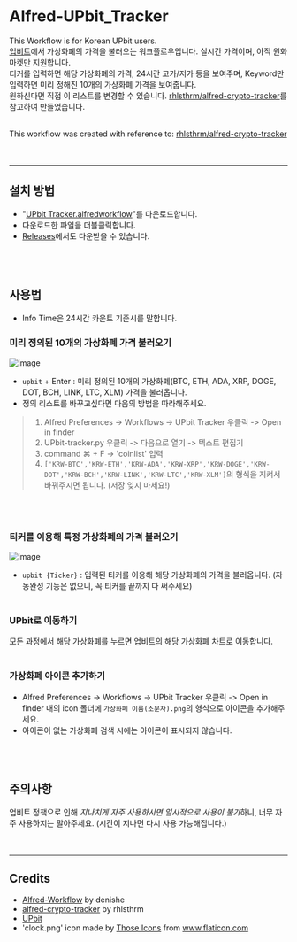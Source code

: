 # Alfred-UPbit_Tracker
This Workflow is for Korean UPbit users.  
[업비트](https://upbit.com/home)에서 가상화폐의 가격을 불러오는 워크플로우입니다. 실시간 가격이며, 아직 원화마켓만 지원합니다.  
티커를 입력하면 해당 가상화폐의 가격, 24시간 고가/저가 등을 보여주며, Keyword만 입력하면 미리 정해진 10개의 가상화폐 가격을 보여줍니다.    
원하신다면 직접 이 리스트를 변경할 수 있습니다. [rhlsthrm/alfred-crypto-tracker](https://github.com/rhlsthrm/alfred-crypto-tracker)를 참고하여 만들었습니다.<br/><br/>
  
This workflow was created with reference to: [rhlsthrm/alfred-crypto-tracker](https://github.com/rhlsthrm/alfred-crypto-tracker)<br/><br/><br/>
  
-------------------
## 설치 방법
* "[UPbit Tracker.alfredworkflow](https://github.com/custardcream98/Alfred-UPbit_Tracker/raw/main/UPbit%20Tracker.alfredworkflow)"를 다운로드합니다.
* 다운로드한 파일을 더블클릭합니다.
* [Releases](https://github.com/custardcream98/Alfred-UPbit_Tracker/releases)에서도 다운받을 수 있습니다.<br/><br/><br/><br/>


## 사용법
* Info Time은 24시간 카운트 기준시를 말합니다.
### 미리 정의된 10개의 가상화폐 가격 불러오기
![image](https://user-images.githubusercontent.com/87423085/130837496-4aa40c88-4fbf-49d1-b314-81761432c44f.png)
* ```upbit``` + Enter : 미리 정의된 10개의 가상화폐(BTC, ETH, ADA, XRP, DOGE, DOT, BCH, LINK, LTC, XLM) 가격을 불러옵니다.
* 정의 리스트를 바꾸고싶다면 다음의 방법을 따라해주세요.
>1. Alfred Preferences -> Workflows -> UPbit Tracker 우클릭 -> Open in finder
>2. UPbit-tracker.py 우클릭 -> 다음으로 열기 -> 텍스트 편집기
>3. command ⌘ + F -> 'coinlist' 입력
>4. ```['KRW-BTC','KRW-ETH','KRW-ADA','KRW-XRP','KRW-DOGE','KRW-DOT','KRW-BCH','KRW-LINK','KRW-LTC','KRW-XLM']```의 형식을 지켜서 바꿔주시면 됩니다. (저장 잊지 마세요!)

<br/><br/>
### 티커를 이용해 특정 가상화폐의 가격 불러오기
![image](https://user-images.githubusercontent.com/87423085/130838616-eb4dd793-b407-4531-9b41-c27c0ed7b5c7.png)
* ```upbit {Ticker}``` : 입력된 티커를 이용해 해당 가상화폐의 가격을 불러옵니다. (자동완성 기능은 없으니, 꼭 티커를 끝까지 다 써주세요)
<br/><br/>
### UPbit로 이동하기
모든 과정에서 해당 가상화폐를 누르면 업비트의 해당 가상화폐 차트로 이동합니다.
<br/><br/>
### 가상화폐 아이콘 추가하기
* Alfred Preferences -> Workflows -> UPbit Tracker 우클릭 -> Open in finder 내의 icon 폴더에 `가상화폐 이름(소문자).png`의 형식으로 아이콘을 추가해주세요.
* 아이콘이 없는 가상화폐 검색 시에는 아이콘이 표시되지 않습니다.
<br/><br/><br/><br/>
## 주의사항
업비트 정책으로 인해 *지나치게 자주 사용하시면 일시적으로 사용이 불가*하니, 너무 자주 사용하지는 말아주세요. (시간이 지나면 다시 사용 가능해집니다.)<br/><br/><br/>  

--------------------
## Credits
* [Alfred-Workflow](https://github.com/deanishe/alfred-workflow) by denishe
* [alfred-crypto-tracker](https://github.com/rhlsthrm/alfred-crypto-tracker) by rhlsthrm
* [UPbit](https://upbit.com/home)
* 'clock.png' icon made by <a href="https://www.flaticon.com/authors/those-icons" title="Those Icons">Those Icons</a> from <a href="https://www.flaticon.com/" title="Flaticon">www.flaticon.com</a></div>
